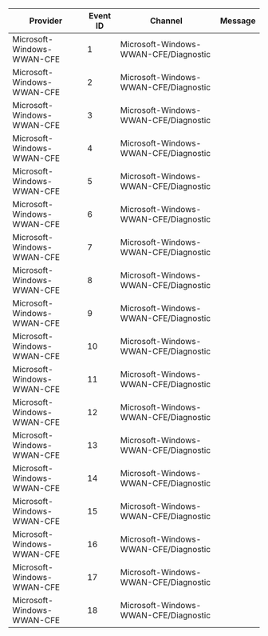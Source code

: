 Provider                    |  Event ID  |  Channel                                |  Message
----------------------------|------------|-----------------------------------------|---------
Microsoft-Windows-WWAN-CFE  |  1         |  Microsoft-Windows-WWAN-CFE/Diagnostic  |
Microsoft-Windows-WWAN-CFE  |  2         |  Microsoft-Windows-WWAN-CFE/Diagnostic  |
Microsoft-Windows-WWAN-CFE  |  3         |  Microsoft-Windows-WWAN-CFE/Diagnostic  |
Microsoft-Windows-WWAN-CFE  |  4         |  Microsoft-Windows-WWAN-CFE/Diagnostic  |
Microsoft-Windows-WWAN-CFE  |  5         |  Microsoft-Windows-WWAN-CFE/Diagnostic  |
Microsoft-Windows-WWAN-CFE  |  6         |  Microsoft-Windows-WWAN-CFE/Diagnostic  |
Microsoft-Windows-WWAN-CFE  |  7         |  Microsoft-Windows-WWAN-CFE/Diagnostic  |
Microsoft-Windows-WWAN-CFE  |  8         |  Microsoft-Windows-WWAN-CFE/Diagnostic  |
Microsoft-Windows-WWAN-CFE  |  9         |  Microsoft-Windows-WWAN-CFE/Diagnostic  |
Microsoft-Windows-WWAN-CFE  |  10        |  Microsoft-Windows-WWAN-CFE/Diagnostic  |
Microsoft-Windows-WWAN-CFE  |  11        |  Microsoft-Windows-WWAN-CFE/Diagnostic  |
Microsoft-Windows-WWAN-CFE  |  12        |  Microsoft-Windows-WWAN-CFE/Diagnostic  |
Microsoft-Windows-WWAN-CFE  |  13        |  Microsoft-Windows-WWAN-CFE/Diagnostic  |
Microsoft-Windows-WWAN-CFE  |  14        |  Microsoft-Windows-WWAN-CFE/Diagnostic  |
Microsoft-Windows-WWAN-CFE  |  15        |  Microsoft-Windows-WWAN-CFE/Diagnostic  |
Microsoft-Windows-WWAN-CFE  |  16        |  Microsoft-Windows-WWAN-CFE/Diagnostic  |
Microsoft-Windows-WWAN-CFE  |  17        |  Microsoft-Windows-WWAN-CFE/Diagnostic  |
Microsoft-Windows-WWAN-CFE  |  18        |  Microsoft-Windows-WWAN-CFE/Diagnostic  |
